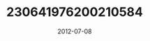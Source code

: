 ---
title: "230641976200210584"
cover: "2012-07-08 12.31.27 230641976200210584_46248401"
photo: "2012-07-08 12.31.27 230641976200210584_46248401"
date: "2012-07-08"
type: "photo"
---